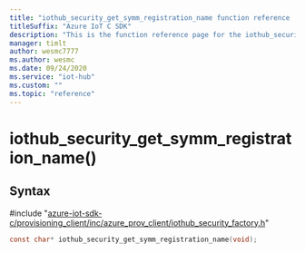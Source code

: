 ```yaml
---                             
title: "iothub_security_get_symm_registration_name function reference | Microsoft Docs" 
titleSuffix: "Azure IoT C SDK"            
description: "This is the function reference page for the iothub_security_get_symm_registration_name() function in the Azure IoT C SDK. This SDK is used with Azure IoT Hub and Azure IoT Hub Device Provisioning Service"            
manager: timlt                 
author: wesmc7777              
ms.author: wesmc               
ms.date: 09/24/2020                    
ms.service: "iot-hub"             
ms.custom: ""                
ms.topic: "reference"        
---                            
```


# iothub_security_get_symm_registration_name()

## Syntax

\#include "[azure-iot-sdk-c/provisioning_client/inc/azure_prov_client/iothub_security_factory.h](../iothub-security-factory-h.md)"  
```C
const char* iothub_security_get_symm_registration_name(void);
```

